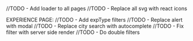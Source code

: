 //TODO - Add loader to all pages
//TODO - Replace all svg with react icons

EXPERIENCE PAGE:
//TODO - Add expType filters
//TODO - Replace alert with modal
//TODO - Replace city search with autocomplete
//TODO - Fix filter with server side render
//TODO - Do double filters
